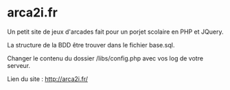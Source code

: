 # arca2i.fr
Un petit site de jeux d'arcades fait pour un porjet scolaire en PHP et JQuery.

La structure de la BDD être trouver dans le fichier base.sql.

Changer le contenu du dossier /libs/config.php avec vos log de votre serveur.

Lien du site : http://arca2i.fr/
